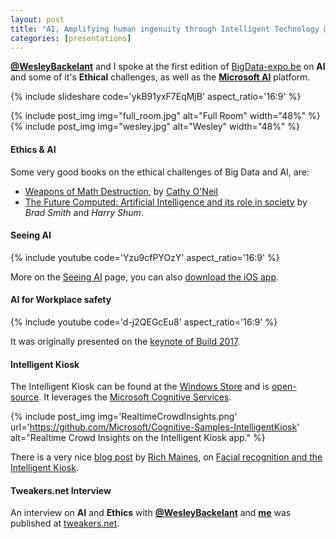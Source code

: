 ```yaml
---
layout: post
title: "AI, Amplifying human ingenuity through Intelligent Technology @ Big Data Expo '18"
categories: [presentations]
---
```


**[@WesleyBackelant](https://twitter.com/WesleyBackelant)** and I spoke at the first edition of [BigData-expo.be](https://www.bigdata-expo.be/en/program) on **AI** and some of it's **Ethical** challenges, as well as the **[Microsoft AI](https://microsoft.com/ai)** platform.

{% include slideshare code='ykB91yxF7EqMjB' aspect_ratio='16:9' %}

{% include post_img img="full_room.jpg" alt="Full Room" width="48%" %} &nbsp; {% include post_img img="wesley.jpg" alt="Wesley" width="48%" %}


#### Ethics & AI
Some very good books on the ethical challenges of Big Data and AI, are:
* [Weapons of Math Destruction](https://weaponsofmathdestructionbook.com/), by [Cathy O'Neil](http://mathbabe.org)
* [The Future Computed: Artificial Intelligence and its role in society](https://blogs.microsoft.com/blog/2018/01/17/future-computed-artificial-intelligence-role-society/) by *Brad Smith* and *Harry Shum*.


#### Seeing AI
{% include youtube code='Yzu9cfPYOzY' aspect_ratio='16:9' %}

More on the [Seeing AI](https://www.microsoft.com/en-us/seeing-ai/) page, you can also [download the iOS app](https://itunes.apple.com/us/app/seeing-ai-talking-camera-for-the-blind/id999062298).

#### AI for Workplace safety
{% include youtube code='d-j2QEGcEu8' aspect_ratio='16:9' %}

It was originally presented on the [keynote of Build 2017](https://channel9.msdn.com/Events/Build/2017/KEY01#time=27m52s). 

#### Intelligent Kiosk

The Intelligent Kiosk can be found at the [Windows Store](https://www.microsoft.com/en-us/store/p/intelligent-kiosk/9nblggh5qd84) and is [open-source](https://github.com/Microsoft/Cognitive-Samples-IntelligentKiosk). It leverages the [Microsoft Cognitive Services](https://www.microsoft.com/cognitive-services).

{% include post_img img='RealtimeCrowdInsights.png' url='https://github.com/Microsoft/Cognitive-Samples-IntelligentKiosk' alt="Realtime Crowd Insights on the Intelligent Kiosk app." %}

There is a very nice [blog post](https://blogs.msdn.microsoft.com/premier_developer/2017/05/13/facial-recognition-and-the-intelligent-kiosk-app/) by [Rich Maines](https://www.linkedin.com/in/richmaines/), on [Facial recognition and the Intelligent Kiosk](https://blogs.msdn.microsoft.com/premier_developer/2017/05/13/facial-recognition-and-the-intelligent-kiosk-app/).

#### Tweakers.net Interview

 An interview on **AI** and **Ethics** with **[@WesleyBackelant](https://twitter.com/WesleyBackelant)** and **[me](https://nathan.gs)** was published at [tweakers.net](/2018/04/04/tweakers-interview-on-ai/).